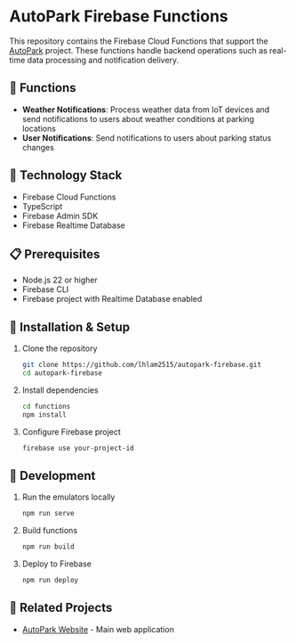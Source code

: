 # AutoPark Firebase Functions

This repository contains the Firebase Cloud Functions that support the [AutoPark](https://github.com/lhlam2515/autopark-website) project. These functions handle backend operations such as real-time data processing and notification delivery.

## 🔧 Functions

- **Weather Notifications**: Process weather data from IoT devices and send notifications to users about weather conditions at parking locations
- **User Notifications**: Send notifications to users about parking status changes

## 🚀 Technology Stack

- Firebase Cloud Functions
- TypeScript
- Firebase Admin SDK
- Firebase Realtime Database

## 📋 Prerequisites

- Node.js 22 or higher
- Firebase CLI
- Firebase project with Realtime Database enabled

## 🔧 Installation & Setup

1. Clone the repository

   ```bash
   git clone https://github.com/lhlam2515/autopark-firebase.git
   cd autopark-firebase
   ```

2. Install dependencies

   ```bash
   cd functions
   npm install
   ```

3. Configure Firebase project

   ```bash
   firebase use your-project-id
   ```

## 📝 Development

1. Run the emulators locally

   ```bash
   npm run serve
   ```

2. Build functions

   ```bash
   npm run build
   ```

3. Deploy to Firebase

   ```bash
   npm run deploy
   ```

## 🔗 Related Projects

- [AutoPark Website](https://github.com/lhlam2515/autopark-website) - Main web application
